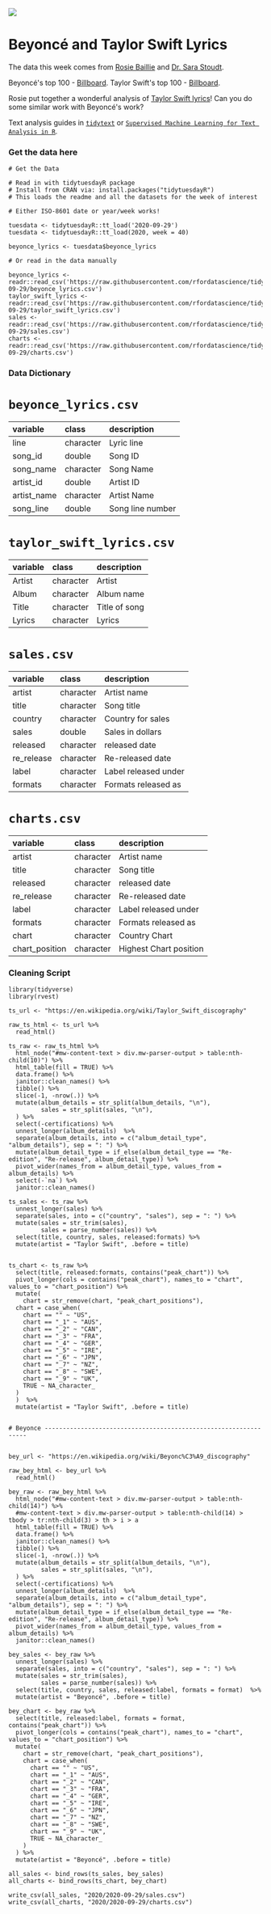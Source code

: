 ![](https://akns-images.eonline.com/eol_images/Entire_Site/2019721/rs_1024x759-190821125112-1024.taylor-swift-beyonce-2009-mtv-vmas.ct.082119.jpg?fit=around|1024:auto&output-quality=90&crop=1024:auto;center,top)

# Beyoncé and Taylor Swift Lyrics

The data this week comes from [Rosie Baillie](https://twitter.com/Rosie_Baillie_) and [Dr. Sara Stoudt](https://twitter.com/sastoudt).

Beyoncé's top 100 - [Billboard](https://www.billboard.com/articles/business/chart-beat/9432973/beyonce-albums-biggest-hits).
Taylor Swift's top 100 - [Billboard](https://www.billboard.com/articles/columns/pop/9429647/taylor-swift-highest-charting-hot-100-hit-every-album).

Rosie put together a wonderful analysis of [Taylor Swift lyrics](https://rpubs.com/RosieB/taylorswiftlyricanalysis)! Can you do some similar work with Beyoncé's work?

Text analysis guides in [`tidytext`](https://www.tidytextmining.com/tidytext.html) or [`Supervised Machine Learning for Text Analysis in R`](https://smltar.com/).

### Get the data here

```{r}
# Get the Data

# Read in with tidytuesdayR package 
# Install from CRAN via: install.packages("tidytuesdayR")
# This loads the readme and all the datasets for the week of interest

# Either ISO-8601 date or year/week works!

tuesdata <- tidytuesdayR::tt_load('2020-09-29')
tuesdata <- tidytuesdayR::tt_load(2020, week = 40)

beyonce_lyrics <- tuesdata$beyonce_lyrics

# Or read in the data manually

beyonce_lyrics <- readr::read_csv('https://raw.githubusercontent.com/rfordatascience/tidytuesday/master/data/2020/2020-09-29/beyonce_lyrics.csv')
taylor_swift_lyrics <- readr::read_csv('https://raw.githubusercontent.com/rfordatascience/tidytuesday/master/data/2020/2020-09-29/taylor_swift_lyrics.csv')
sales <- readr::read_csv('https://raw.githubusercontent.com/rfordatascience/tidytuesday/master/data/2020/2020-09-29/sales.csv')
charts <- readr::read_csv('https://raw.githubusercontent.com/rfordatascience/tidytuesday/master/data/2020/2020-09-29/charts.csv')

```
### Data Dictionary

# `beyonce_lyrics.csv`

|variable    |class     |description |
|:-----------|:---------|:-----------|
|line        |character |Lyric line |
|song_id     |double    | Song ID |
|song_name   |character | Song Name|
|artist_id   |double    | Artist ID |
|artist_name |character | Artist Name |
|song_line   |double    | Song line number |

# `taylor_swift_lyrics.csv`

|variable |class     |description |
|:--------|:---------|:-----------|
|Artist   |character | Artist|
|Album    |character | Album name |
|Title    |character | Title of song|
|Lyrics   |character | Lyrics |

# `sales.csv`

|variable   |class     |description |
|:----------|:---------|:-----------|
|artist     |character |Artist name |
|title      |character | Song title |
|country    |character | Country for sales |
|sales      |double    | Sales in dollars |
|released   |character | released date |
|re_release |character | Re-released date |
|label      |character | Label released under |
|formats    |character | Formats released as |

# `charts.csv`

|variable       |class     |description |
|:--------------|:---------|:-----------|
|artist     |character |Artist name |
|title      |character | Song title |
|released   |character | released date |
|re_release |character | Re-released date |
|label      |character | Label released under |
|formats    |character | Formats released as |
|chart          |character | Country Chart|
|chart_position |character | Highest Chart position|

### Cleaning Script

```{r}
library(tidyverse)
library(rvest)

ts_url <- "https://en.wikipedia.org/wiki/Taylor_Swift_discography"

raw_ts_html <- ts_url %>% 
  read_html()

ts_raw <- raw_ts_html %>% 
  html_node("#mw-content-text > div.mw-parser-output > table:nth-child(10)") %>% 
  html_table(fill = TRUE) %>% 
  data.frame() %>% 
  janitor::clean_names() %>% 
  tibble() %>% 
  slice(-1, -nrow(.)) %>% 
  mutate(album_details = str_split(album_details, "\n"),
         sales = str_split(sales, "\n"),
  ) %>% 
  select(-certifications) %>% 
  unnest_longer(album_details)  %>% 
  separate(album_details, into = c("album_detail_type", "album_details"), sep = ": ") %>% 
  mutate(album_detail_type = if_else(album_detail_type == "Re-edition", "Re-release", album_detail_type)) %>% 
  pivot_wider(names_from = album_detail_type, values_from = album_details) %>% 
  select(-`na`) %>% 
  janitor::clean_names() 

ts_sales <- ts_raw %>% 
  unnest_longer(sales) %>% 
  separate(sales, into = c("country", "sales"), sep = ": ") %>% 
  mutate(sales = str_trim(sales),
         sales = parse_number(sales)) %>% 
  select(title, country, sales, released:formats) %>% 
  mutate(artist = "Taylor Swift", .before = title)


ts_chart <- ts_raw %>% 
  select(title, released:formats, contains("peak_chart")) %>% 
  pivot_longer(cols = contains("peak_chart"), names_to = "chart", values_to = "chart_position") %>% 
  mutate(
    chart = str_remove(chart, "peak_chart_positions"),
  chart = case_when(
    chart == "" ~ "US",
    chart == "_1" ~ "AUS",
    chart == "_2" ~ "CAN",
    chart == "_3" ~ "FRA",
    chart == "_4" ~ "GER",
    chart == "_5" ~ "IRE",
    chart == "_6" ~ "JPN",
    chart == "_7" ~ "NZ",
    chart == "_8" ~ "SWE",
    chart == "_9" ~ "UK",
    TRUE ~ NA_character_
  )
  )  %>% 
  mutate(artist = "Taylor Swift", .before = title)


# Beyonce -----------------------------------------------------------------


bey_url <- "https://en.wikipedia.org/wiki/Beyonc%C3%A9_discography"

raw_bey_html <- bey_url %>% 
  read_html()

bey_raw <- raw_bey_html %>% 
  html_node("#mw-content-text > div.mw-parser-output > table:nth-child(14)") %>% 
  #mw-content-text > div.mw-parser-output > table:nth-child(14) > tbody > tr:nth-child(3) > th > i > a
  html_table(fill = TRUE) %>% 
  data.frame() %>% 
  janitor::clean_names() %>% 
  tibble() %>% 
  slice(-1, -nrow(.)) %>% 
  mutate(album_details = str_split(album_details, "\n"),
         sales = str_split(sales, "\n"),
  ) %>% 
  select(-certifications) %>% 
  unnest_longer(album_details)  %>% 
  separate(album_details, into = c("album_detail_type", "album_details"), sep = ": ") %>% 
  mutate(album_detail_type = if_else(album_detail_type == "Re-edition", "Re-release", album_detail_type)) %>% 
  pivot_wider(names_from = album_detail_type, values_from = album_details) %>% 
  janitor::clean_names() 

bey_sales <- bey_raw %>% 
  unnest_longer(sales) %>% 
  separate(sales, into = c("country", "sales"), sep = ": ") %>% 
  mutate(sales = str_trim(sales),
         sales = parse_number(sales)) %>% 
  select(title, country, sales, released:label, formats = format)  %>% 
  mutate(artist = "Beyoncé", .before = title)

bey_chart <- bey_raw %>% 
  select(title, released:label, formats = format, contains("peak_chart")) %>% 
  pivot_longer(cols = contains("peak_chart"), names_to = "chart", values_to = "chart_position") %>% 
  mutate(
    chart = str_remove(chart, "peak_chart_positions"),
    chart = case_when(
      chart == "" ~ "US",
      chart == "_1" ~ "AUS",
      chart == "_2" ~ "CAN",
      chart == "_3" ~ "FRA",
      chart == "_4" ~ "GER",
      chart == "_5" ~ "IRE",
      chart == "_6" ~ "JPN",
      chart == "_7" ~ "NZ",
      chart == "_8" ~ "SWE",
      chart == "_9" ~ "UK",
      TRUE ~ NA_character_
    )
  ) %>% 
  mutate(artist = "Beyoncé", .before = title)

all_sales <- bind_rows(ts_sales, bey_sales)
all_charts <- bind_rows(ts_chart, bey_chart)

write_csv(all_sales, "2020/2020-09-29/sales.csv")
write_csv(all_charts, "2020/2020-09-29/charts.csv")
```